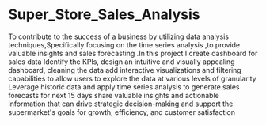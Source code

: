 # Super_Store_Sales_Analysis
To contribute to the success of a business by utilizing data analysis techniques,Specifically focusing on the time series analysis ,to provide valuable insights and  sales forecasting .In this project I create dashboard for sales data Identify the KPls, design an intuitive and visually
appealing dashboard, cleaning the data add interactive visualizations and filtering capabilities to allow users to explore the data at various levels of granularity Leverage historic data and apply time series analysis to generate sales forecasts for next 15 days share valuable insights and actionable information that can drive strategic decision-making and support the supermarket's goals for growth, efficiency, and customer satisfaction
